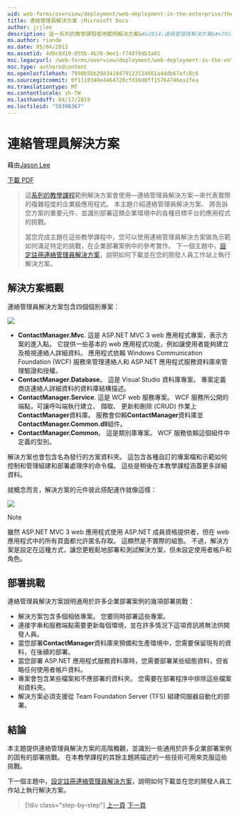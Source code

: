 ```yaml
---
uid: web-forms/overview/deployment/web-deployment-in-the-enterprise/the-contact-manager-solution
title: 連絡管理員解決方案 |Microsoft Docs
author: jrjlee
description: 這一系列的教學課程使用範例解決方案&#x2014;連絡管理員解決方案&#x2014;來代表實際的層級的企業級應用程式...
ms.author: riande
ms.date: 05/04/2012
ms.assetid: 4d8c8d19-055b-4b70-9ee1-f748f0db3a01
msc.legacyurl: /web-forms/overview/deployment/web-deployment-in-the-enterprise/the-contact-manager-solution
msc.type: authoredcontent
ms.openlocfilehash: 7998b5bb2983410479123514661a4ddb67afc8c6
ms.sourcegitcommit: 0f1119340e4464720cfd16d0ff15764746ea1fea
ms.translationtype: MT
ms.contentlocale: zh-TW
ms.lasthandoff: 04/17/2019
ms.locfileid: "59398367"
---
```

# <a name="the-contact-manager-solution"></a>連絡管理員解決方案

藉由[Jason Lee](https://github.com/jrjlee)

[下載 PDF](https://msdnshared.blob.core.windows.net/media/MSDNBlogsFS/prod.evol.blogs.msdn.com/CommunityServer.Blogs.Components.WeblogFiles/00/00/00/63/56/8130.DeployingWebAppsInEnterpriseScenarios.pdf)

> 這[系列的教學課程](web-deployment-in-the-enterprise.md)範例解決方案會使用&#x2014;連絡管理員解決方案&#x2014;來代表實際的複雜程度的企業級應用程式。 本主題介紹連絡管理員解決方案、 將告訴您方案的重要元件，並識別部署這類企業環境中的各種目標平台的應用程式的挑戰。
> 
> 當您完成主題在這些教學課程中，您可以使用連絡管理員解決方案做為示範如何滿足特定的挑戰，在企業部署案例中的參考實作。 下一個主題中，[設定註冊連絡管理員解決方案](setting-up-the-contact-manager-solution.md)，說明如何下載並在您的開發人員工作站上執行解決方案。


## <a name="solution-overview"></a>解決方案概觀

連絡管理員解決方案包含四個個別專案：

![](the-contact-manager-solution/_static/image1.png)

- **ContactManager.Mvc**. 這是 ASP.NET MVC 3 web 應用程式專案，表示方案的進入點。 它提供一些基本的 web 應用程式功能，例如讓使用者能夠建立及檢視連絡人詳細資料。 應用程式依賴 Windows Communication Foundation (WCF) 服務來管理連絡人和 ASP.NET 應用程式服務資料庫來管理驗證和授權。
- **ContactManager.Database**。 這是 Visual Studio 資料庫專案。 專案定義商店連絡人詳細資料的資料庫結構描述。
- **ContactManager.Service**. 這是 WCF web 服務專案。 WCF 服務所公開的端點，可讓呼叫端執行建立、 擷取、 更新和刪除 (CRUD) 作業上**ContactManager**資料庫。 服務會仰賴**ContactManager**資料庫並**ContactManager.Common.dll**組件。
- **ContactManager.Common**。 這是類別庫專案。 WCF 服務依賴這個組件中定義的型別。

解決方案也會包含名為發行的方案資料夾。 這包含各種自訂的專案檔和示範如何控制和管理組建和部署處理序的命令檔。 這些是稍後在本教學課程涵蓋更多詳細資料。

就概念而言，解決方案的元件彼此搭配運作就像這樣：

![](the-contact-manager-solution/_static/image2.png)

> [!NOTE]
> 雖然 ASP.NET MVC 3 web 應用程式使用 ASP.NET 成員資格提供者，但在 web 應用程式中的所有頁面都允許匿名存取。 這顯然是不實際的組態。 不過，解決方案是設定在這種方式，讓您更輕鬆地部署和測試解決方案，但未設定使用者帳戶和角色。


## <a name="deployment-challenges"></a>部署挑戰

連絡管理員解決方案說明通用於許多企業部署案例的幾項部署挑戰：

- 解決方案包含多個相依專案。 您要同時部署這些專案。
- 連接字串和服務端點需要更新每個環境，並在許多情況下這項資訊將無法供開發人員。
- 當您部署**ContactManager**資料庫來預備和生產環境中，您需要保留現有的資料，在後續的部署。
- 當您部署 ASP.NET 應用程式服務資料庫時，您需要部署某些組態資料，但省略任何使用者帳戶資料。
- 專案會包含某些檔案和不應部署的資料夾。 您需要在部署程序中排除這些檔案和資料夾。
- 解決方案必須支援從 Team Foundation Server (TFS) 組建伺服器自動化的部署。

## <a name="conclusion"></a>結論

本主題提供連絡管理員解決方案的高階概觀，並識別一些通用於許多企業部署案例的固有的部署挑戰。 在本教學課程的其餘主題將描述的一些技術可用來克服這些挑戰。

下一個主題中，[設定註冊連絡管理員解決方案](setting-up-the-contact-manager-solution.md)，說明如何下載並在您的開發人員工作站上執行解決方案。

> [!div class="step-by-step"]
> [上一頁](web-deployment-in-the-enterprise.md)
> [下一頁](setting-up-the-contact-manager-solution.md)
